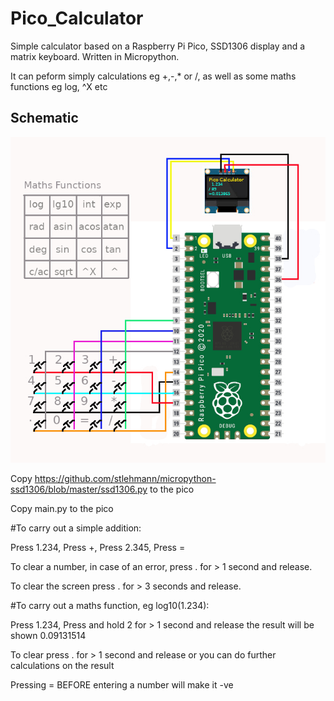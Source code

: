# Pico_Calculator

Simple calculator based on a Raspberry Pi Pico, SSD1306 display and a matrix keyboard.
Written in Micropython.

It can peform simply calculations eg +,-,* or /, as well as some maths functions eg log, ^X etc

## Schematic
![schematic](calculator.jpg)

Copy https://github.com/stlehmann/micropython-ssd1306/blob/master/ssd1306.py to the pico

Copy main.py to the pico

#To carry out a simple addition:

Press 1.234,
Press +,
Press 2.345,
Press =

To clear a number, in case of an error, press . for > 1 second and release.

To clear the screen press . for > 3 seconds and release.

#To carry out a maths function, eg log10(1.234):

Press 1.234,
Press and hold 2 for > 1 second and release
the result will be shown 0.09131514

To clear press . for > 1 second and release
or you can do further calculations on the result

Pressing = BEFORE entering a number will make it -ve
